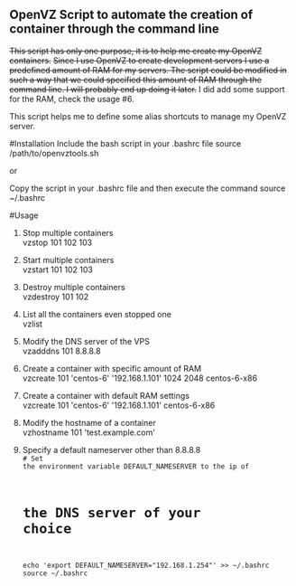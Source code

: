 OpenVZ Script to automate the creation of container through the command line
----------------------------------------------------------------------------

<strike>This script has only one purpose, it is to help me create my OpenVZ containers.</strike>
<del>Since I use OpenVZ to create development servers I use a predefined amount of RAM
for my servers. The script could be modified in such a way that we could specified
this amount of RAM through the command line. I will probably end up doing it later.</del>
I did add some support for the RAM, check the usage #6.

This script helps me to define some alias shortcuts to manage my OpenVZ server.

#Installation
Include the bash script in your .bashrc file
	source /path/to/openvztools.sh

or 

Copy the script in your .bashrc file and then execute the command
	source ~/.bashrc

#Usage
1. Stop multiple containers<br/>
	vzstop 101 102 103
    
2. Start multiple containers<br/>
	vzstart 101 102 103
    
3. Destroy multiple containers<br/>
	vzdestroy 101 102
    
4. List all the containers even stopped one<br/>
	vzlist
    
5. Modify the DNS server of the VPS<br/>
    vzadddns 101 8.8.8.8
    
6. Create a container with specific amount of RAM<br/>
    vzcreate 101 'centos-6' '192.168.1.101' 1024 2048 centos-6-x86
    
7. Create a container with default RAM settings<br/>
    vzcreate 101 'centos-6' '192.168.1.101' centos-6-x86
    
8. Modify the hostname of a container<br/>
    vzhostname 101 'test.example.com'

9. Specify a default nameserver other than 8.8.8.8<br/>
    <code># Set the environment variable DEFAULT_NAMESERVER to the ip of
    # the DNS server of your choice
    echo 'export DEFAULT_NAMESERVER="192.168.1.254"' >> ~/.bashrc 
    source ~/.bashrc</code>
